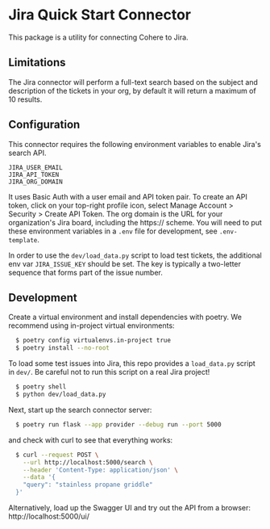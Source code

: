 # Jira Quick Start Connector

This package is a utility for connecting Cohere to Jira.

## Limitations

The Jira connector will perform a full-text search based on the subject and description of the tickets in your org, by default it will return a maximum of 10 results.

## Configuration

This connector requires the following environment variables to enable Jira's search API.

```
JIRA_USER_EMAIL
JIRA_API_TOKEN
JIRA_ORG_DOMAIN
```

It uses Basic Auth with a user email and API token pair. To create an API token, click on your top-right profile icon, select Manage Account > Security > Create API Token. The org domain is the URL for your organization's Jira board, including the https:// scheme. You will need to put these environment variables in a `.env` file for development, see `.env-template`.

In order to use the `dev/load_data.py` script to load test tickets, the additional env var `JIRA_ISSUE_KEY` should be set. The key is typically a two-letter sequence that forms part of the issue number.

## Development

Create a virtual environment and install dependencies with poetry. We recommend using in-project virtual environments:

```bash
  $ poetry config virtualenvs.in-project true
  $ poetry install --no-root
```

To load some test issues into Jira, this repo provides a `load_data.py` script in `dev/`. Be careful not to run this script on a real Jira project!

```bash
  $ poetry shell
  $ python dev/load_data.py
```

Next, start up the search connector server:

```bash
  $ poetry run flask --app provider --debug run --port 5000
```

and check with curl to see that everything works:

```bash
  $ curl --request POST \
    --url http://localhost:5000/search \
    --header 'Content-Type: application/json' \
    --data '{
    "query": "stainless propane griddle"
  }'
```

Alternatively, load up the Swagger UI and try out the API from a browser: http://localhost:5000/ui/
